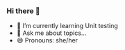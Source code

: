 ### Hi there 👋

- 🌱 I’m currently learning Unit testing
- 💬 Ask me about topics...
- 😄 Pronouns: she/her
